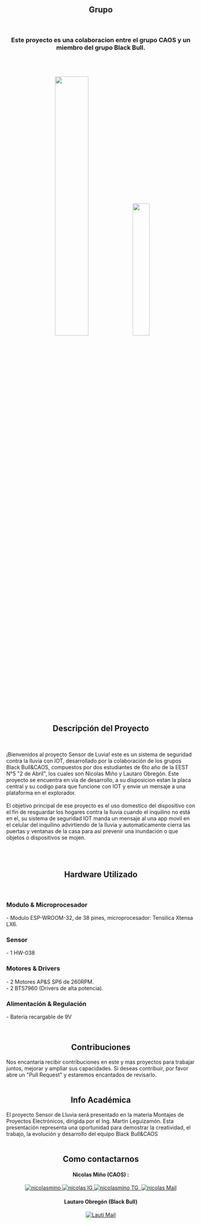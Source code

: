 <div align = "center">
</br></br></br>
<h2> Grupo </h2>
<br>
<h3>Este proyecto es una colaboracion entre el grupo CAOS  y un miembro del grupo Black Bull.</h3>
<br><br><br>
<img width = "42%" src =  "https://i.scdn.co/image/ab67616d00001e023ef988aea27bfcb0d97e23c8">
<img width = "30%" src = "https://e1.pxfuel.com/desktop-wallpaper/357/79/desktop-wallpaper-black-clover-black-bull-poster-by-mounier-wanjak-black-bulls-logo.jpg">
</div>
<br><br><br>


<div align = "center">
<h2> Descripción del Proyecto </h2>
</div>
<br>
<p> ¡Bienvenidos al proyecto Sensor de Luvia! este es un sistema de seguridad contra la lluvia con IOT, desarrollado por la colaboración de los grupos Black Bull&CAOS, compuestos por dos estudiantes de 6to año de la EEST N°5 "2 de Abril", los cuales son Nicolas Miño y Lautaro Obregón. 
Este proyecto se encuentra en vía de desarrollo, a su disposicion estan la placa central y su codigo para que funcione con IOT y envie un mensaje a una plataforma en el explorador.
<br><br>
El objetivo principal de ese proyecto es el uso domestico del dispositivo con el fin de resguardar los hogares contra la lluvia cuando el inquilino no está en el, su sistema de seguridad IOT manda un mensaje al una app movil en el celular del inquilino advirtiendo de la lluvia y automaticamente cierra las puertas y ventanas de la casa para así prevenir una inundación o que objetos o dispositivos se mojen.
</p>
<br><br>
<div align = "center">
<h2> Hardware Utilizado </h2>
</div>
<br>
<p> <h3> Modulo & Microprocesador </h3>
- Modulo ESP-WROOM-32, de 38 pines, microprocesador: Tensilica Xtensa LX6.
<br>
<h3> Sensor </h3>
- 1 HW-038
<br>
<h3> Motores & Drivers </h3>
- 2 Motores AP&S SP6 de 260RPM. <br>
- 2 BTS7960 (Drivers de alta potencia).
<br>
<h3> Alimentación & Regulación </h3>
- Bateria recargable de 9V
</p>
<br>
<div align = "center">
<h2> Contribuciones </h2>
</div>
Nos encantaría recibir contribuciones en este y mas proyectos para trabajar juntos, mejorar y ampliar sus capacidades. Si deseas contribuir, por favor abre un "Pull Request" y estaremos encantados de revisarlo.
<br><br>
<div align = "center">
<h2> Info Académica </h2>
</div>
El proyecto Sensor de Lluvia será presentado en la materia Montajes de Proyectos Electrónicos, dirigida por el Ing. Martin Leguizamón. Esta presentación representa una oportunidad para demostrar la creatividad, el trabajo, la evolución y desarrollo del equipo Black Bull&CAOS
<br><br>
<div align = "center">
<h2> Como contactarnos </h2>
</div>
<div align = "center">
<h4> Nicolas Miño (CAOS) : </h4>
</div>
<p align="center">
 <a href="">

 <a href="https://twitter.com/Nico_mino__">
 <img border="0" alt="nicolasmino" src="https://img.icons8.com/nolan/40/twitter.png"/>
 </a>

 <a href="https://instagram.com/nicolas_mino__">
 <img border="0" alt="nicolas IG" src="https://img.icons8.com/doodle/38/000000/instagram--v1.png"/>
 </a>

 <a href="https://t.me/nicolas_mino">
 <img border="0" alt="nicolasmino TG" src="https://img.icons8.com/doodle/40/000000/telegram-app.png"/>
 </a>

 <a href="https://discord.com/invite/">
 <img border="0" alt="" src="https://img.icons8.com/fluent/42/000000/discord-logo.png"/>
 </a>
 <a href="mailto:minonicolasjared@gmail.com">
 <img border="0" alt="nicolas Mail" src="https://img.icons8.com/doodle/38/000000/gmail-new.png"/>
 </a>
 </p>
 <div align = "center">
 <h4> Lautaro Obregón (Black Bull)</h4>
 </div>
 <p align="center">
 <a href="">
 <a href="mailto:lauobregon.lau@gmail.com">
 <img border="0" alt="Lauti Mail" src="https://img.icons8.com/doodle/38/000000/gmail-new.png"/>
 </a>
 </a>
 </p>
